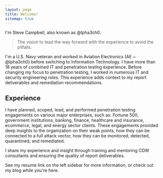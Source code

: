 ```yaml
---
layout: page
title: Welcome!
sitemap: true
---
```


I'm Steve Campbell, also known as @lpha3ch0.

>The vision to lead the way forward with the experience to avoid the pitfalls.

I'm a U.S. Navy veteran and worked in Aviation Electronics (AE ~ @lpha3ch0) before switching to Information Technology. I have more than 18 years of combined IT and penetration testing experience. Before changing my focus to penetration testing, I worked in numerous IT and security engineering roles. This experience adds context to my report deliverables and remediation recommendations.

## Experience
I have planned, scoped, lead, and performed penetration testing engagements on various major enterprises, such as: Fortune 500, government institutions, banking, finance, healthcare and insurance, ecommerce, legal, and energy sector clients. These engagements provided deep insights to the organization on their weak points, how they can be connected to a full attack vector, how they can be monitored, detected, quarantined, and remediated.

I share my experience and insight through training and mentoring CDW consultants and ensuring the quality of report deliverables.

See my resume link on the left sidebar for more information, or check out my blog while you're here.

[documentation]: docs/README.md
[install]: docs/install.md
[upgrade]: docs/upgrade.md
[config]: docs/config.md
